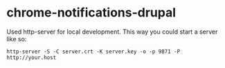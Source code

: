# chrome-notifications-drupal

Used http-server for local development. This way you could start a server like so:

```
http-server -S -C server.crt -K server.key -o -p 9871 -P http://your.host
```
